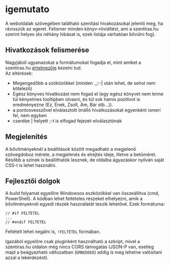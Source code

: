 igemutato
=========

A weboldalak szövegében található szenítási hivakozásokat jeleníti meg, ha rávisszük az egeret. Felismer minden könyv-rövidítést, ami a szentiras.hu szerint helyes (és néhány hibásat is, ezek listája várhatóan bővülni fog).

Hivatkozások felismerése
------------------------

Nagyjából ugyanazokat a formátumokat fogadja el, mint amiket a szentiras.hu [értelmezője](https://github.com/borazslo/szentiras.hu/blob/mvc/app/lib/Reference/ReferenceParser.php) kezelni tud.  
Az eltérések:  
-   Megengedőbb a szóközökkel (minden .,;:-| után lehet, de sehol nem kötelező)  
-   Egész könyves hivatkozást nem fogad el (egy egész könyvet nem lenne túl kényelmes tooltipben olvasni,	és túl sok hamis pozitívot is eredményezne (Ez, Ének, Zsolt, Ám, Bár stb...)).  
-   a pontosvesszővel elválasztott önálló hivatkozásokat egyenként ismeri fel, nem egyben  
-   cserébe | helyett ;-t is elfogad fejezet-elválasztónak

Megjelenítés
------------

A bővítményeknél a beállítások között megadható a megjelenő szövegdoboz mérete, a megjelenés és elrejtés ideje, illetve a betűméret. Később a színek is beállíthatók lesznek, de oldalba ágyazáskor nyilván saját CSS-t is lehet használni.

Fejlesztői dolgok
-----------------

A build folyamat egyelőre Windowsos eszközökkel van összeállítva (cmd, PowerShell). A kódban lehet feltételes részeket elhelyezni, amik a bővítményeknél egyedi részek használatát teszik lehetővé. Ezek formátuma:  

    // #if FELTÉTEL  
    ...  
    // #endif FELTÉTEL  

Feltételt lehet negálni is, `!FELTÉTEL` formában.

Igazából egyelőre csak pluginként használható a szkript, mivel a szentiras.hu oldalon még nincs CORS támogatás (JSON-P van, esetleg majd a beágyazható változatban (`EMBEDDED`) addig is meg lehetne valósítani azzal a lekérdezést).
